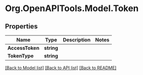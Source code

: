 # Org.OpenAPITools.Model.Token

## Properties

Name | Type | Description | Notes
------------ | ------------- | ------------- | -------------
**AccessToken** | **string** |  | 
**TokenType** | **string** |  | 

[[Back to Model list]](../README.md#documentation-for-models) [[Back to API list]](../README.md#documentation-for-api-endpoints) [[Back to README]](../README.md)

